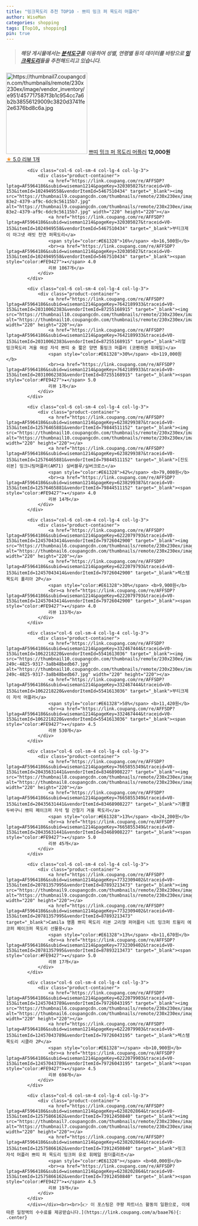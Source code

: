```yaml
---
title: "밍크목도리 추천 TOP10 - 쁘띠 밍크 퍼 목도리 머플러"
author: WiseMan
categories: shopping
tags: [Top10, shopping]
pin: true
---
```


> ##### 해당 게시물에서는 [**분석도구**](https://itemscout.io/)를 이용하여 **성별**, **연령별** 등의 데이터를 바탕으로 [**밍크목도리**](https://link.coupang.com/a/baae76)들을 추천해드리고 있습니다.
<div class="container"><div class="row">
            <div class="col-6 col-sm-4 col-lg-4 col-lg-3">
                <div class="product-container">
                    <a href="https://link.coupang.com/re/AFFSDP?lptag=AF5964186&subid=wiseman1214&pageKey=7757249062&traceid=V0-153&itemId=20910372414&vendorItemId=87977332810" target="_blank"><img src="https://thumbnail7.coupangcdn.com/thumbnails/remote/230x230ex/image/vendor_inventory/e951/457717587f3b1c954cc7a6b2b38556129009c3820d3741fe2e6376bd8c6a.jpg" alt="https://thumbnail7.coupangcdn.com/thumbnails/remote/230x230ex/image/vendor_inventory/e951/457717587f3b1c954cc7a6b2b38556129009c3820d3741fe2e6376bd8c6a.jpg" width="220" height="220"></a>
                    <a href="https://link.coupang.com/re/AFFSDP?lptag=AF5964186&subid=wiseman1214&pageKey=7757249062&traceid=V0-153&itemId=20910372414&vendorItemId=87977332810" target="_blank">쁘띠 밍크 퍼 목도리 머플러</a>
                    <span style="color:#E61328"></span> <b>12,000원</b>
                    <br><a href="https://link.coupang.com/re/AFFSDP?lptag=AF5964186&subid=wiseman1214&pageKey=7757249062&traceid=V0-153&itemId=20910372414&vendorItemId=87977332810" target="_blank"><span style="color:#FE9427">★</span> 5.0
                    리뷰 1개</a>
                </div>
            </div>
            
            <div class="col-6 col-sm-4 col-lg-4 col-lg-3">
                <div class="product-container">
                    <a href="https://link.coupang.com/re/AFFSDP?lptag=AF5964186&subid=wiseman1214&pageKey=320305027&traceid=V0-153&itemId=1024949558&vendorItemId=5467510434" target="_blank"><img src="https://thumbnail9.coupangcdn.com/thumbnails/remote/230x230ex/image/retail/images/2019/10/18/10/4/a51cf27c-83e2-4379-af9c-6dc9c56115b7.jpg" alt="https://thumbnail9.coupangcdn.com/thumbnails/remote/230x230ex/image/retail/images/2019/10/18/10/4/a51cf27c-83e2-4379-af9c-6dc9c56115b7.jpg" width="220" height="220"></a>
                    <a href="https://link.coupang.com/re/AFFSDP?lptag=AF5964186&subid=wiseman1214&pageKey=320305027&traceid=V0-153&itemId=1024949558&vendorItemId=5467510434" target="_blank">부티크제이 마그넷 래빗 천연 퍼목도리</a>
                    <span style="color:#E61328">16%</span> <b>16,500원</b>
                    <br><a href="https://link.coupang.com/re/AFFSDP?lptag=AF5964186&subid=wiseman1214&pageKey=320305027&traceid=V0-153&itemId=1024949558&vendorItemId=5467510434" target="_blank"><span style="color:#FE9427">★</span> 4.0
                    리뷰 1067개</a>
                </div>
            </div>
            
            <div class="col-6 col-sm-4 col-lg-4 col-lg-3">
                <div class="product-container">
                    <a href="https://link.coupang.com/re/AFFSDP?lptag=AF5964186&subid=wiseman1214&pageKey=7642189933&traceid=V0-153&itemId=20310062383&vendorItemId=87255168915" target="_blank"><img src="https://thumbnail10.coupangcdn.com/thumbnails/remote/230x230ex/image/vendor_inventory/6f54/7d3dee3079d1a044b192fc678fe019b7c7a14786b952db114c59a32c712e.png" alt="https://thumbnail10.coupangcdn.com/thumbnails/remote/230x230ex/image/vendor_inventory/6f54/7d3dee3079d1a044b192fc678fe019b7c7a14786b952db114c59a32c712e.png" width="220" height="220"></a>
                    <a href="https://link.coupang.com/re/AFFSDP?lptag=AF5964186&subid=wiseman1214&pageKey=7642189933&traceid=V0-153&itemId=20310062383&vendorItemId=87255168915" target="_blank">리얼 밍크목도리 겨울 여성 자석 쁘띠 숏 짧은 양면 통밍크 머플러 (코펜하겐 휘메일)</a>
                    <span style="color:#E61328">30%</span> <b>119,000원</b>
                    <br><a href="https://link.coupang.com/re/AFFSDP?lptag=AF5964186&subid=wiseman1214&pageKey=7642189933&traceid=V0-153&itemId=20310062383&vendorItemId=87255168915" target="_blank"><span style="color:#FE9427">★</span> 5.0
                    리뷰 1개</a>
                </div>
            </div>
            
            <div class="col-6 col-sm-4 col-lg-4 col-lg-3">
                <div class="product-container">
                    <a href="https://link.coupang.com/re/AFFSDP?lptag=AF5964186&subid=wiseman1214&pageKey=6238299387&traceid=V0-153&itemId=12576465881&vendorItemId=79844511152" target="_blank"><img src="https://thumbnail10.coupangcdn.com/thumbnails/remote/230x230ex/image/vendor_inventory/768a/93a4361067d44fd700bf7616afb0730e22d732993bd6965ec7bf1d597a99.jpg" alt="https://thumbnail10.coupangcdn.com/thumbnails/remote/230x230ex/image/vendor_inventory/768a/93a4361067d44fd700bf7616afb0730e22d732993bd6965ec7bf1d597a99.jpg" width="220" height="220"></a>
                    <a href="https://link.coupang.com/re/AFFSDP?lptag=AF5964186&subid=wiseman1214&pageKey=6238299387&traceid=V0-153&itemId=12576465881&vendorItemId=79844511152" target="_blank">[진도쉬본] 밍크니팅머플러(AM71) 실버블루/실버크로스</a>
                    <span style="color:#E61328">42%</span> <b>79,000원</b>
                    <br><a href="https://link.coupang.com/re/AFFSDP?lptag=AF5964186&subid=wiseman1214&pageKey=6238299387&traceid=V0-153&itemId=12576465881&vendorItemId=79844511152" target="_blank"><span style="color:#FE9427">★</span> 4.0
                    리뷰 14개</a>
                </div>
            </div>
            
            <div class="col-6 col-sm-4 col-lg-4 col-lg-3">
                <div class="product-container">
                    <a href="https://link.coupang.com/re/AFFSDP?lptag=AF5964186&subid=wiseman1214&pageKey=6222079793&traceid=V0-153&itemId=12457043414&vendorItemId=79726042900" target="_blank"><img src="https://thumbnail6.coupangcdn.com/thumbnails/remote/230x230ex/image/vendor_inventory/69e5/4fea4e4d32e481153f809311192b848b9c433ee07c378905758776747c00.jpg" alt="https://thumbnail6.coupangcdn.com/thumbnails/remote/230x230ex/image/vendor_inventory/69e5/4fea4e4d32e481153f809311192b848b9c433ee07c378905758776747c00.jpg" width="220" height="220"></a>
                    <a href="https://link.coupang.com/re/AFFSDP?lptag=AF5964186&subid=wiseman1214&pageKey=6222079793&traceid=V0-153&itemId=12457043414&vendorItemId=79726042900" target="_blank">렉스템 목도리 폴리아 2P</a>
                    <span style="color:#E61328">30%</span> <b>9,900원</b>
                    <br><a href="https://link.coupang.com/re/AFFSDP?lptag=AF5964186&subid=wiseman1214&pageKey=6222079793&traceid=V0-153&itemId=12457043414&vendorItemId=79726042900" target="_blank"><span style="color:#FE9427">★</span> 4.0
                    리뷰 133개</a>
                </div>
            </div>
            
            <div class="col-6 col-sm-4 col-lg-4 col-lg-3">
                <div class="product-container">
                    <a href="https://link.coupang.com/re/AFFSDP?lptag=AF5964186&subid=wiseman1214&pageKey=332467444&traceid=V0-153&itemId=1062218220&vendorItemId=5541613036" target="_blank"><img src="https://thumbnail10.coupangcdn.com/thumbnails/remote/230x230ex/image/retail/images/2019/11/06/19/2/ec754768-249c-4825-9317-3a8b48bedb67.jpg" alt="https://thumbnail10.coupangcdn.com/thumbnails/remote/230x230ex/image/retail/images/2019/11/06/19/2/ec754768-249c-4825-9317-3a8b48bedb67.jpg" width="220" height="220"></a>
                    <a href="https://link.coupang.com/re/AFFSDP?lptag=AF5964186&subid=wiseman1214&pageKey=332467444&traceid=V0-153&itemId=1062218220&vendorItemId=5541613036" target="_blank">부티크제이 자석 머플러</a>
                    <span style="color:#E61328">58%</span> <b>11,420원</b>
                    <br><a href="https://link.coupang.com/re/AFFSDP?lptag=AF5964186&subid=wiseman1214&pageKey=332467444&traceid=V0-153&itemId=1062218220&vendorItemId=5541613036" target="_blank"><span style="color:#FE9427">★</span> 4.5
                    리뷰 530개</a>
                </div>
            </div>
            
            <div class="col-6 col-sm-4 col-lg-4 col-lg-3">
                <div class="product-container">
                    <a href="https://link.coupang.com/re/AFFSDP?lptag=AF5964186&subid=wiseman1214&pageKey=7665855349&traceid=V0-153&itemId=20435631441&vendorItemId=83468908227" target="_blank"><img src="https://thumbnail8.coupangcdn.com/thumbnails/remote/230x230ex/image/vendor_inventory/1640/efc29a383e95676b757fb0790ae5a5e30fd3a9b1b8783aad4c11415d4c10.jpg" alt="https://thumbnail8.coupangcdn.com/thumbnails/remote/230x230ex/image/vendor_inventory/1640/efc29a383e95676b757fb0790ae5a5e30fd3a9b1b8783aad4c11415d4c10.jpg" width="220" height="220"></a>
                    <a href="https://link.coupang.com/re/AFFSDP?lptag=AF5964186&subid=wiseman1214&pageKey=7665855349&traceid=V0-153&itemId=20435631441&vendorItemId=83468908227" target="_blank">기쁨열두바구니 쁘띠 페이크퍼 자석 털 간절기 겨울 목도리</a>
                    <span style="color:#E61328">13%</span> <b>24,200원</b>
                    <br><a href="https://link.coupang.com/re/AFFSDP?lptag=AF5964186&subid=wiseman1214&pageKey=7665855349&traceid=V0-153&itemId=20435631441&vendorItemId=83468908227" target="_blank"><span style="color:#FE9427">★</span> 5.0
                    리뷰 45개</a>
                </div>
            </div>
            
            <div class="col-6 col-sm-4 col-lg-4 col-lg-3">
                <div class="product-container">
                    <a href="https://link.coupang.com/re/AFFSDP?lptag=AF5964186&subid=wiseman1214&pageKey=7732309402&traceid=V0-153&itemId=20781357995&vendorItemId=87893213473" target="_blank"><img src="https://thumbnail9.coupangcdn.com/thumbnails/remote/230x230ex/image/vendor_inventory/140a/08193505b7a685889440ceba21d6b1aa511537a7ea84336b631b194f8f0b.jpg" alt="https://thumbnail9.coupangcdn.com/thumbnails/remote/230x230ex/image/vendor_inventory/140a/08193505b7a685889440ceba21d6b1aa511537a7ea84336b631b194f8f0b.jpg" width="220" height="220"></a>
                    <a href="https://link.coupang.com/re/AFFSDP?lptag=AF5964186&subid=wiseman1214&pageKey=7732309402&traceid=V0-153&itemId=20781357995&vendorItemId=87893213473" target="_blank">Camila 명품 쁘띠 목도리 리본 고리형 퍼머플러 니트 밍크퍼 트윌리 에코퍼 페이크퍼 목도리 선물용</a>
                    <span style="color:#E61328">13%</span> <b>11,670원</b>
                    <br><a href="https://link.coupang.com/re/AFFSDP?lptag=AF5964186&subid=wiseman1214&pageKey=7732309402&traceid=V0-153&itemId=20781357995&vendorItemId=87893213473" target="_blank"><span style="color:#FE9427">★</span> 5.0
                    리뷰 17개</a>
                </div>
            </div>
            
            <div class="col-6 col-sm-4 col-lg-4 col-lg-3">
                <div class="product-container">
                    <a href="https://link.coupang.com/re/AFFSDP?lptag=AF5964186&subid=wiseman1214&pageKey=6222079903&traceid=V0-153&itemId=12457043789&vendorItemId=79726043195" target="_blank"><img src="https://thumbnail6.coupangcdn.com/thumbnails/remote/230x230ex/image/vendor_inventory/57f2/a0ba14723a625e8b54da6beaa1810c6e65f3e5f9b515393f27e038688cb6.jpg" alt="https://thumbnail6.coupangcdn.com/thumbnails/remote/230x230ex/image/vendor_inventory/57f2/a0ba14723a625e8b54da6beaa1810c6e65f3e5f9b515393f27e038688cb6.jpg" width="220" height="220"></a>
                    <a href="https://link.coupang.com/re/AFFSDP?lptag=AF5964186&subid=wiseman1214&pageKey=6222079903&traceid=V0-153&itemId=12457043789&vendorItemId=79726043195" target="_blank">렉스템 목도리 시클라 2P</a>
                    <span style="color:#E61328"></span> <b>10,900원</b>
                    <br><a href="https://link.coupang.com/re/AFFSDP?lptag=AF5964186&subid=wiseman1214&pageKey=6222079903&traceid=V0-153&itemId=12457043789&vendorItemId=79726043195" target="_blank"><span style="color:#FE9427">★</span> 4.5
                    리뷰 698개</a>
                </div>
            </div>
            
            <div class="col-6 col-sm-4 col-lg-4 col-lg-3">
                <div class="product-container">
                    <a href="https://link.coupang.com/re/AFFSDP?lptag=AF5964186&subid=wiseman1214&pageKey=6238202864&traceid=V0-153&itemId=12575866162&vendorItemId=73912450840" target="_blank"><img src="https://thumbnail7.coupangcdn.com/thumbnails/remote/230x230ex/image/vendor_inventory/42d5/bae55caf0eb76fbcc47dc9b5b67a8812af909bba218d1421b6f309193df1.jpg" alt="https://thumbnail7.coupangcdn.com/thumbnails/remote/230x230ex/image/vendor_inventory/42d5/bae55caf0eb76fbcc47dc9b5b67a8812af909bba218d1421b6f309193df1.jpg" width="220" height="220"></a>
                    <a href="https://link.coupang.com/re/AFFSDP?lptag=AF5964186&subid=wiseman1214&pageKey=6238202864&traceid=V0-153&itemId=12575866162&vendorItemId=73912450840" target="_blank">밍크 자석 머플러 쁘띠 퍼 목도리 밍크퍼 유로 휘메일 원더플리츠</a>
                    <span style="color:#E61328"></span> <b>60,000원</b>
                    <br><a href="https://link.coupang.com/re/AFFSDP?lptag=AF5964186&subid=wiseman1214&pageKey=6238202864&traceid=V0-153&itemId=12575866162&vendorItemId=73912450840" target="_blank"><span style="color:#FE9427">★</span> 4.5
                    리뷰 19개</a>
                </div>
            </div>
            </div></div><br><br>[👉 이 포스팅은 쿠팡 파트너스 활동의 일환으로, 이에 따른 일정액의 수수료를 제공받습니다.](https://link.coupang.com/a/baae76){: .center}